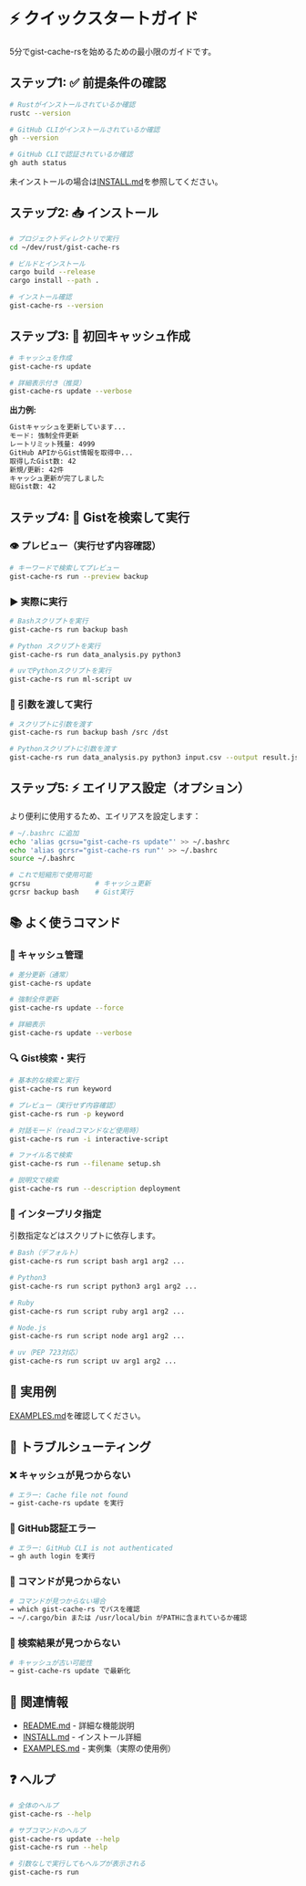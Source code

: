 # ⚡ クイックスタートガイド

5分でgist-cache-rsを始めるための最小限のガイドです。

## ステップ1: ✅ 前提条件の確認

```bash
# Rustがインストールされているか確認
rustc --version

# GitHub CLIがインストールされているか確認
gh --version

# GitHub CLIで認証されているか確認
gh auth status
```

未インストールの場合は[INSTALL.md](INSTALL.md)を参照してください。

## ステップ2: 📥 インストール

```bash
# プロジェクトディレクトリで実行
cd ~/dev/rust/gist-cache-rs

# ビルドとインストール
cargo build --release
cargo install --path .

# インストール確認
gist-cache-rs --version
```

## ステップ3: 🔄 初回キャッシュ作成

```bash
# キャッシュを作成
gist-cache-rs update

# 詳細表示付き（推奨）
gist-cache-rs update --verbose
```

**出力例:**

```bash
Gistキャッシュを更新しています...
モード: 強制全件更新
レートリミット残量: 4999
GitHub APIからGist情報を取得中...
取得したGist数: 42
新規/更新: 42件
キャッシュ更新が完了しました
総Gist数: 42
```

## ステップ4: 🚀 Gistを検索して実行

### 👁️ プレビュー（実行せず内容確認）

```bash
# キーワードで検索してプレビュー
gist-cache-rs run --preview backup
```

### ▶️ 実際に実行

```bash
# Bashスクリプトを実行
gist-cache-rs run backup bash

# Python スクリプトを実行
gist-cache-rs run data_analysis.py python3

# uvでPythonスクリプトを実行
gist-cache-rs run ml-script uv
```

### 📝 引数を渡して実行

```bash
# スクリプトに引数を渡す
gist-cache-rs run backup bash /src /dst

# Pythonスクリプトに引数を渡す
gist-cache-rs run data_analysis.py python3 input.csv --output result.json
```

## ステップ5: ⚡ エイリアス設定（オプション）

より便利に使用するため、エイリアスを設定します：

```bash
# ~/.bashrc に追加
echo 'alias gcrsu="gist-cache-rs update"' >> ~/.bashrc
echo 'alias gcrsr="gist-cache-rs run"' >> ~/.bashrc
source ~/.bashrc

# これで短縮形で使用可能
gcrsu                # キャッシュ更新
gcrsr backup bash    # Gist実行
```

## 📚 よく使うコマンド

### 🔄 キャッシュ管理

```bash
# 差分更新（通常）
gist-cache-rs update

# 強制全件更新
gist-cache-rs update --force

# 詳細表示
gist-cache-rs update --verbose
```

### 🔍 Gist検索・実行

```bash
# 基本的な検索と実行
gist-cache-rs run keyword

# プレビュー（実行せず内容確認）
gist-cache-rs run -p keyword

# 対話モード（readコマンドなど使用時）
gist-cache-rs run -i interactive-script

# ファイル名で検索
gist-cache-rs run --filename setup.sh

# 説明文で検索
gist-cache-rs run --description deployment
```

### 🔧 インタープリタ指定

引数指定などはスクリプトに依存します。

```bash
# Bash（デフォルト）
gist-cache-rs run script bash arg1 arg2 ...

# Python3
gist-cache-rs run script python3 arg1 arg2 ...

# Ruby
gist-cache-rs run script ruby arg1 arg2 ...

# Node.js
gist-cache-rs run script node arg1 arg2 ...

# uv（PEP 723対応）
gist-cache-rs run script uv arg1 arg2 ...
```

## 💼 実用例

[EXAMPLES.md](EXAMPLES.md)を確認してください。

## 🔧 トラブルシューティング

### ❌ キャッシュが見つからない

```bash
# エラー: Cache file not found
→ gist-cache-rs update を実行
```

### 🔐 GitHub認証エラー

```bash
# エラー: GitHub CLI is not authenticated
→ gh auth login を実行
```

### 🚫 コマンドが見つからない

```bash
# コマンドが見つからない場合
→ which gist-cache-rs でパスを確認
→ ~/.cargo/bin または /usr/local/bin がPATHに含まれているか確認
```

### 🔎 検索結果が見つからない

```bash
# キャッシュが古い可能性
→ gist-cache-rs update で最新化
```

## 🎯 関連情報

- [README.md](README.md) - 詳細な機能説明
- [INSTALL.md](INSTALL.md) - インストール詳細
- [EXAMPLES.md](EXAMPLES.md) - 実例集（実際の使用例）

## ❓ ヘルプ

```bash
# 全体のヘルプ
gist-cache-rs --help

# サブコマンドのヘルプ
gist-cache-rs update --help
gist-cache-rs run --help

# 引数なしで実行してもヘルプが表示される
gist-cache-rs run
```
